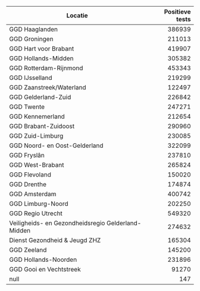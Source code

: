 | Locatie | Positieve tests |
|---------|----------------:|
| GGD Haaglanden                           | 386939 |
| GGD Groningen                            | 211013 |
| GGD Hart voor Brabant                    | 419907 |
| GGD Hollands-Midden                      | 305382 |
| GGD Rotterdam-Rijnmond                   | 453343 |
| GGD IJsselland                           | 219299 |
| GGD Zaanstreek/Waterland                 | 122497 |
| GGD Gelderland-Zuid                      | 226842 |
| GGD Twente                               | 247271 |
| GGD Kennemerland                         | 212654 |
| GGD Brabant-Zuidoost                     | 290960 |
| GGD Zuid-Limburg                         | 230085 |
| GGD Noord- en Oost-Gelderland            | 322099 |
| GGD Fryslân                              | 237810 |
| GGD West-Brabant                         | 265824 |
| GGD Flevoland                            | 150020 |
| GGD Drenthe                              | 174874 |
| GGD Amsterdam                            | 400742 |
| GGD Limburg-Noord                        | 202250 |
| GGD Regio Utrecht                        | 549320 |
| Veiligheids- en Gezondheidsregio Gelderland-Midden | 274632 |
| Dienst Gezondheid & Jeugd ZHZ            | 165304 |
| GGD Zeeland                              | 145200 |
| GGD Hollands-Noorden                     | 231896 |
| GGD Gooi en Vechtstreek                  | 91270 |
| null                                     |   147 |
